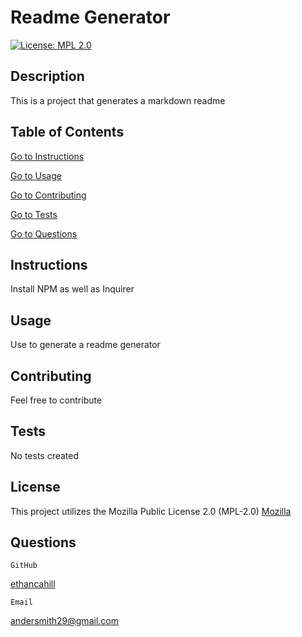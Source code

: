 # Readme Generator
  [![License: MPL 2.0](https://img.shields.io/badge/License-MPL_2.0-brightgreen.svg)](https://opensource.org/licenses/MPL-2.0)
  
  ## Description

  This is a project that generates a markdown readme


  ## Table of Contents

  [Go to Instructions](#instructions)

  [Go to Usage](#usage)

  [Go to Contributing](#contributing)

  [Go to Tests](#tests)

  [Go to Questions](#questions)


  ## Instructions

  Install NPM as well as Inquirer


  ## Usage

  Use to generate a readme generator


  ## Contributing

  Feel free to contribute


  ## Tests

  No tests created


  ## License


  This project utilizes the Mozilla Public License 2.0 (MPL-2.0)
  [Mozilla](https://opensource.org/licenses/MPL-2.0)


  ## Questions

    GitHub
[ethancahill](github.com/ethancahill)

    Email
  andersmith29@gmail.com
 

